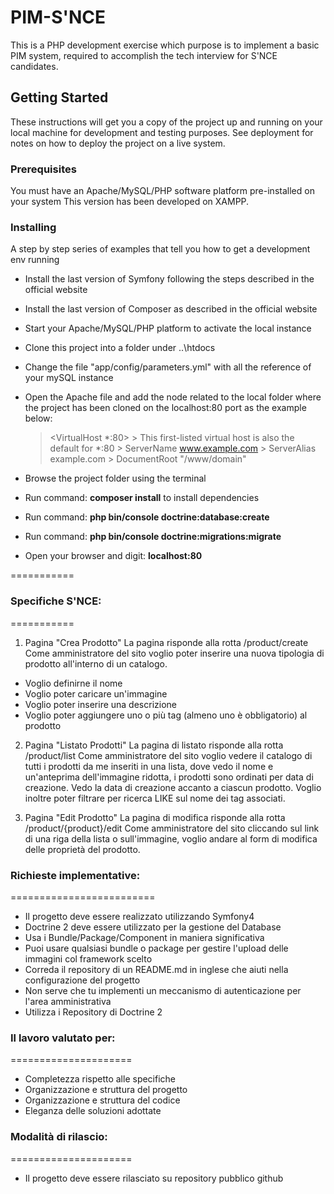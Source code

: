 # PIM-S'NCE

This is a PHP development exercise which purpose is to implement a basic PIM system, required to accomplish the tech interview for S'NCE candidates.

## Getting Started

These instructions will get you a copy of the project up and running on your local machine for development and testing purposes. See deployment for notes on how to deploy the project on a live system.

### Prerequisites

You must have an Apache/MySQL/PHP software platform pre-installed on your system
This version has been developed on XAMPP.

### Installing

A step by step series of examples that tell you how to get a development env running

- Install the last version of Symfony following the steps described in the official website
- Install the last version of Composer as described in the official website 
- Start your Apache/MySQL/PHP platform to activate the local instance 
- Clone this project into a folder under ..\htdocs  
- Change the file "app/config/parameters.yml" with all the reference of your mySQL instance
- Open the Apache <virtual host> file and add the node related to the local folder where the project has been cloned on the localhost:80 port as the example below:
    
    > <VirtualHost *:80>
       >  This first-listed virtual host is also the default for *:80
       >  ServerName www.example.com
       >  ServerAlias example.com 
       >  DocumentRoot "/www/domain"
    > </VirtualHost>
    
- Browse the project folder using the terminal
- Run command: **composer install** to install dependencies
- Run command: **php bin/console doctrine:database:create**
- Run command: **php bin/console doctrine:migrations:migrate**
- Open your browser and digit: **localhost:80**  

===========

### Specifiche S'NCE:
===========

1) Pagina "Crea Prodotto"
La pagina risponde alla rotta /product/create
Come amministratore del sito voglio poter inserire una nuova tipologia di prodotto all'interno di un catalogo.
  - Voglio definirne il nome
  - Voglio poter caricare un'immagine
  - Voglio poter inserire una descrizione
  - Voglio poter aggiungere uno o più tag (almeno uno è obbligatorio) al prodotto

  
2) Pagina "Listato Prodotti"
La pagina di listato risponde alla rotta /product/list
Come amministratore del sito voglio vedere il catalogo di tutti i prodotti da me inseriti in una lista, dove vedo il nome e un'anteprima dell'immagine ridotta, i prodotti sono ordinati per data di creazione. 
Vedo la data di creazione accanto a ciascun prodotto.
Voglio inoltre poter filtrare per ricerca LIKE sul nome dei tag associati.


3) Pagina "Edit Prodotto"
La pagina di modifica risponde alla rotta /product/{product}/edit
Come amministratore del sito cliccando sul link di una riga della lista o sull'immagine, voglio andare al form di modifica delle proprietà del prodotto. 


### Richieste implementative:
=========================
- Il progetto deve essere realizzato utilizzando Symfony4
- Doctrine 2 deve essere utilizzato per la gestione del Database 
- Usa i Bundle/Package/Component in maniera significativa
- Puoi usare qualsiasi bundle o package per gestire l'upload delle immagini col framework scelto
- Correda il repository di un README.md in inglese che aiuti nella configurazione del progetto
- Non serve che tu implementi un meccanismo di autenticazione per l'area amministrativa
- Utilizza i Repository di Doctrine 2


### Il lavoro valutato per:
=====================
- Completezza rispetto alle specifiche
- Organizzazione e struttura del progetto
- Organizzazione e struttura del codice
- Eleganza delle soluzioni adottate


### Modalità di rilascio:
=====================
- Il progetto deve essere rilasciato su repository pubblico github
